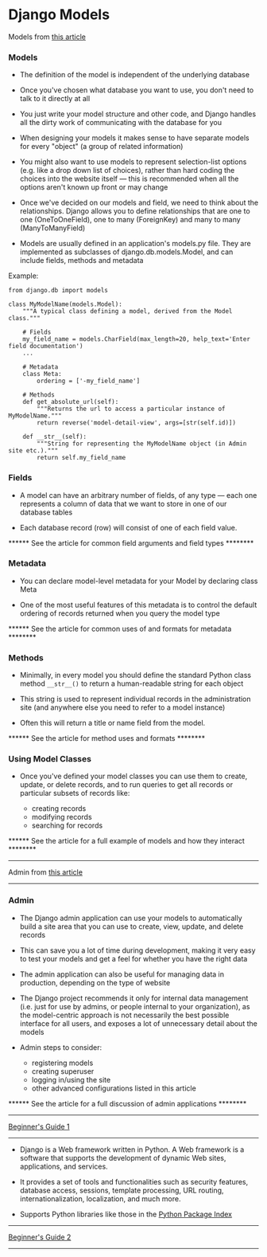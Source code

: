# Django Models

Models from [this article](https://developer.mozilla.org/en-US/docs/Learn/Server-side/Django/Models)

### Models


- The definition of the model is independent of the underlying database 

- Once you've chosen what database you want to use, you don't need to talk to it directly at all

- You just write your model structure and other code, and Django handles all the dirty work of communicating with the database for you

- When designing your models it makes sense to have separate models for every "object" (a group of related information)

- You might also want to use models to represent selection-list options (e.g. like a drop down list of choices), rather than hard coding the choices into the website itself — this is recommended when all the options aren't known up front or may change

- Once we've decided on our models and field, we need to think about the relationships. Django allows you to define relationships that are one to one (OneToOneField), one to many (ForeignKey) and many to many (ManyToManyField)

- Models are usually defined in an application's models.py file. They are implemented as subclasses of django.db.models.Model, and can include fields, methods and metadata

Example:
```
from django.db import models

class MyModelName(models.Model):
    """A typical class defining a model, derived from the Model class."""

    # Fields
    my_field_name = models.CharField(max_length=20, help_text='Enter field documentation')
    ...

    # Metadata
    class Meta:
        ordering = ['-my_field_name']

    # Methods
    def get_absolute_url(self):
        """Returns the url to access a particular instance of MyModelName."""
        return reverse('model-detail-view', args=[str(self.id)])

    def __str__(self):
        """String for representing the MyModelName object (in Admin site etc.)."""
        return self.my_field_name
```

### Fields
- A model can have an arbitrary number of fields, of any type — each one represents a column of data that we want to store in one of our database tables

- Each database record (row) will consist of one of each field value. 

****** See the article for common field arguments and field types ********

### Metadata
- You can declare model-level metadata for your Model by declaring class Meta

- One of the most useful features of this metadata is to control the default ordering of records returned when you query the model type

****** See the article for common uses of and formats for metadata ********

### Methods
- Minimally, in every model you should define the standard Python class method `__str__()` to return a human-readable string for each object

-  This string is used to represent individual records in the administration site (and anywhere else you need to refer to a model instance)

- Often this will return a title or name field from the model.

****** See the article for method uses and formats  ********

### Using Model Classes
- Once you've defined your model classes you can use them to create, update, or delete records, and to run queries to get all records or particular subsets of records like:    

    - creating records
    - modifying records
    - searching for records
    
****** See the article for a full example of models and how they interact ********


_________________________

Admin from [this article](https://developer.mozilla.org/en-US/docs/Learn/Server-side/Django/Admin_site)

__________________________

### Admin
- The Django admin application can use your models to automatically build a site area that you can use to create, view, update, and delete records

- This can save you a lot of time during development, making it very easy to test your models and get a feel for whether you have the right data 

- The admin application can also be useful for managing data in production, depending on the type of website

- The Django project recommends it only for internal data management (i.e. just for use by admins, or people internal to your organization), as the model-centric approach is not necessarily the best possible interface for all users, and exposes a lot of unnecessary detail about the models 

- Admin steps to consider:
    - registering models
    - creating superuser
    - logging in/using the site
    - other advanced configurations listed in this article


****** See the article for a full discussion of admin applications ********

__________________________

[Beginner's Guide 1](https://simpleisbetterthancomplex.com/series/2017/09/04/a-complete-beginners-guide-to-django-part-1.html)

______________________

- Django is a Web framework written in Python. A Web framework is a software that supports the development of dynamic Web sites, applications, and services. 

- It provides a set of tools and functionalities such as security features, database access, sessions, template processing, URL routing, internationalization, localization, and much more.

- Supports Python libraries like those in the [Python Package Index](https://pypi.org/)

_______________________

[Beginner's Guide 2](https://simpleisbetterthancomplex.com/series/2017/09/11/a-complete-beginners-guide-to-django-part-2.html)

_______________________
